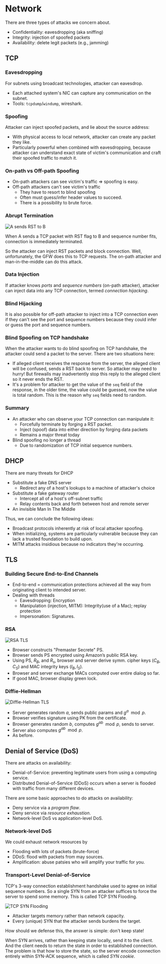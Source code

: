 # Network

There are three types of attacks we concern about.

+ Confidentiality: eavesdropping (aka sniffing)
+ Integrity: injection of spoofed packets
+ Availability: delete legit packets (e.g., jamming)

## TCP

### Eavesdropping

For subnets using broadcast technologies, attacker can eavesdrop.

+ Each attached system's NIC can capture any communication on the subnet.
+ Tools: `tcpdump`/`windump`, wireshark.

### Spoofing

Attacker can inject spoofed packets, and lie about the source address:

+ With physical access to local network, attacker can create any packet they like.
+ Particularly powerful when combined with eavesdropping, because attacker can
understand exact state of victim's communication and craft their spoofed traffic
to match it.

### On-path vs Off-path Spoofing

+ On-path attackers can see victim's traffic => spoofing is easy.
+ Off-path attackers can't see victim's traffic
  + They have to resort to blind spoofing
  + Often must guess/infer header values to succeed.
  + There is a possibility to brute force.

### Abrupt Termination

![A sends RST to B](https://s2.loli.net/2022/06/16/asFXVDLJrMtHuh1.png)

When A sends a TCP packet with RST flag to B and sequence number fits, connection
is immediately terminated.

So the attacker can inject RST packets and block connection. Well, unfortunately,
the GFW does this to TCP requests. The on-path attacker and man-in-the-middle
can do this attack.

### Data Injection

If attacker knows *ports* and *sequence numbers* (on-path attacker), attacker can
inject data into any TCP connection, termed *connection hijacking*.

### Blind Hijacking

It is also possible for off-path attacker to inject into a TCP connection even if
they can't see the port and sequence numbers because they could infer or guess
the port and sequence numbers.

### Blind Spoofing on TCP handshake

When the attacker wants to do blind spoofing on TCP handshake, the attacker could
send a packet to the server. There are two situations here:

+ If alleged client receives the response from the server, the alleged client
will be confused, sends a RST back to server. So attacker may need to hurry!
But firewalls may inadvertently stop this reply to the alleged client so
it never ends the RST.
+ It's a problem for attacker to get the value of the `seq` field of the response,
in the older time, the value could be guessed, now the value is total random. This
is the reason why `seq` fields need to random.

### Summary

+ An attacker who can observe your TCP connection can manipulate it:
  + Forcefully terminate by forging a RST packet.
  + Inject (spoof) data into either direction by forging data packets
  + Remains a major threat today
+ Blind spoofing no longer a thread
  + Due to randomization of TCP initial sequence numbers.

## DHCP

There are many threats for DHCP

+ Substitute a fake DNS server
  + Redirect any of a host's lookups to a machine of attacker's choice
+ Substitute a fake gateway router
  + Intercept all of a host's off-subnet traffic
  + Relay contents back and forth between host and remote server
+ An invisible Man In The Middle

Thus, we can conclude the following ideas:

+ Broadcast protocols inherently at risk of local attacker spoofing.
+ When initializing, systems are particularly vulnerable because they can lack
a trusted foundation to build upon.
+ MITM attacks insidious because no indicators they're occurring.

## TLS

### Building Secure End-to-End Channels

+ End-to-end = communication protections achieved all the way
from originating client to intended server.
+ Dealing with threads
  + Eavesdropping: Encryption
  + Manipulation (injection, MITM): Integrity(use of a Mac); replay protection
  + Impersonation: Signatures.

### RSA

![RSA TLS](https://s2.loli.net/2022/06/17/SN8JqDk71QznXfW.png)

+ Browser constructs "Premaster Secrete" PS.
+ Browser sends PS encrypted using Amazon’s public RSA key.
+ Using PS, $R_{B}$, and $R_{s}$, browser and server derive symm.
cipher keys $(C_{B}, C_{S})$ and MAC integrity keys $(I_{B}, I_{S})$.
+ Browser and server exchange MACs computed over entire dialog so far.
+ If good MAC, browser display green lock.

### Diffie-Hellman

![Diffie-Hellman TLS](https://s2.loli.net/2022/06/17/Nm1KajUnkXefZbh.png)

+ Server generates random $a$, sends public params and $g^a \mod p$.
+ Browser verifies signature using PK from the certificate.
+ Browser generates random $b$, computes $g^{ab} \mod p$, sends to server.
+ Server also computes $g^{ab} \mod p$.
+ As before.

## Denial of Service (DoS)

There are attacks on availability:

+ Denial-of-Service: preventing legitimate users from using a computing service.
+ Distributed Denial-of-Service (DDoS) occurs when a server is
flooded with traffic from many different devices.

There are some basic approaches to do attacks on availability:

+ Deny service via a *program flaw*.
+ Deny service via *resource exhaustion*.
+ Network-level DoS vs application-level DoS.

### Network-level DoS

We could exhaust network resources by

+ Flooding with lots of packets (brute-force)
+ DDoS: flood with packets from may sources.
+ Amplification: abuse patsies who will amplify your traffic for you.

### Transport-Level Denial-of-Service

TCP's 3-way connection establishment handshake used to agree on initial
sequence numbers. So a single SYN from an attacker suffices to force
the server to spend some memory. This is called TCP SYN Flooding.

![TCP SYN Flooding](https://s2.loli.net/2022/06/17/Jd5Vsbr3RflpOZt.png)

+ Attacker targets memory rather than network capacity.
+ Every (unique) SYN that the attacker sends burdens the target.

How should we defense this, the answer is simple: don't keep state!

When SYN arrives, rather than keeping state locally, send it to the client.
And the client needs to return the state in order to established connection.
The problem is that how to store the state, so the server encode connection
entirely within SYN-ACK sequence, which is called *SYN cookie*.
